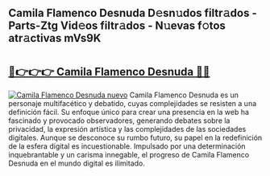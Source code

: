 ## Camila Flamenco Desnuda D𝚎sn𝚞dos filtr𝚊dos - Parts-Ztg Vid𝚎os filtr𝚊dos - N𝚞evas f𝚘tos atr𝚊ctivas mVs9K

# <h2><a href="http://mb6kbn9.tromn.icu/?c=Camila+Flamenco+Desnuda">🔗👉👉👉 Camila Flamenco Desnuda 🔗🔗</a></h2>

[![Camila Flamenco Desnuda nuevo](https://i.imgur.com/pEAQMta.gif)](http://mb6kbn9.tromn.icu/?c=Camila+Flamenco+Desnuda)
Camila Flamenco Desnuda es un personaje multifacético y debatido, cuyas complejidades se resisten a una definición fácil.  Su enfoque único para crear una presencia en la web ha fascinado y provocado observadores, generando debates sobre la privacidad, la expresión artística y las complejidades de las sociedades digitales. Aunque se desconoce su rumbo futuro, su papel en la redefinición de la esfera digital es incuestionable. Impulsado por una determinación inquebrantable y un carisma innegable, el progreso de Camila Flamenco Desnuda en el mundo digital es ilimitado.
